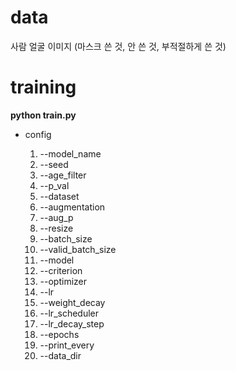 # data
사람 얼굴 이미지 (마스크 쓴 것, 안 쓴 것, 부적절하게 쓴 것)

# training

__python train.py__ 

- config
 
  1. --model_name
  2. --seed
  3. --age_filter
  4. --p_val
  5. --dataset
  6. --augmentation
  7. --aug_p
  8. --resize
  9. --batch_size
  10. --valid_batch_size
  11. --model
  12. --criterion
  13. --optimizer
  14. --lr
  15. --weight_decay
  16. --lr_scheduler
  17. --lr_decay_step
  18. --epochs
  19. --print_every
  20. --data_dir
